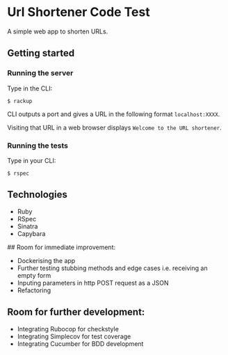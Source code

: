 # Url Shortener Code Test

A simple web app to shorten URLs.

## Getting started

### Running the server

Type in the CLI:
```
$ rackup
```

CLI outputs a port and gives a URL in the following format `localhost:XXXX`.  

Visiting that URL in a web browser displays `Welcome to the URL shortener`.

### Running the tests

Type in your CLI:
```
$ rspec
```

## Technologies
- Ruby
- RSpec
- Sinatra
- Capybara

## Room for immediate improvement:
- Dockerising the app
- Further testing stubbing methods and edge cases i.e. receiving an empty form
- Inputing parameters in http POST request as a JSON
- Refactoring

## Room for further development:
- Integrating Rubocop for checkstyle
- Integrating Simplecov for test coverage
- Integrating Cucumber for BDD development
